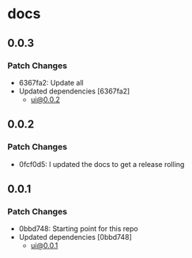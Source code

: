 # docs

## 0.0.3

### Patch Changes

- 6367fa2: Update all
- Updated dependencies [6367fa2]
  - ui@0.0.2

## 0.0.2

### Patch Changes

- 0fcf0d5: I updated the docs to get a release rolling

## 0.0.1

### Patch Changes

- 0bbd748: Starting point for this repo
- Updated dependencies [0bbd748]
  - ui@0.0.1
